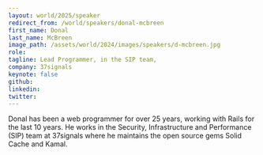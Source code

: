 ```yaml
---
layout: world/2025/speaker
redirect_from: /world/speakers/donal-mcbreen
first_name: Donal
last_name: McBreen
image_path: /assets/world/2024/images/speakers/d-mcbreen.jpg
role:
tagline: Lead Programmer, in the SIP team,
company: 37signals
keynote: false
github:
linkedin:
twitter:
---
```


Donal has been a web programmer for over 25 years, working with Rails for the last 10 years. He works in the Security, Infrastructure and Performance (SIP) team at 37signals where he maintains the open source gems Solid Cache and Kamal.
